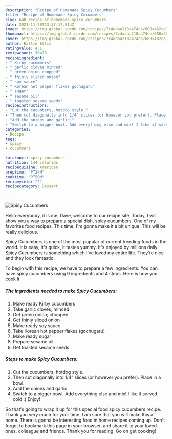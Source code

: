 ```yaml
---
description: "Recipe of Homemade Spicy Cucumbers"
title: "Recipe of Homemade Spicy Cucumbers"
slug: 640-recipe-of-homemade-spicy-cucumbers
date: 2021-11-20T23:37:17.514Z
image: https://img-global.cpcdn.com/recipes/7c4adaa218a474ce/680x482cq70/spicy-cucumbers-recipe-main-photo.jpg
thumbnail: https://img-global.cpcdn.com/recipes/7c4adaa218a474ce/680x482cq70/spicy-cucumbers-recipe-main-photo.jpg
cover: https://img-global.cpcdn.com/recipes/7c4adaa218a474ce/680x482cq70/spicy-cucumbers-recipe-main-photo.jpg
author: Hallie Ellis
ratingvalue: 4.1
reviewcount: 30478
recipeingredient:
- " Kirby cucumbers"
- " garlic cloves minced"
- " green onion chopped"
- " thinly sliced onion"
- " soy sauce"
- " Korean hot pepper flakes gochugaru"
- " sugar"
- " sesame oil"
- " toasted sesame seeds"
recipeinstructions:
- "Cut the cucumbers, hotdog style."
- "Then cut diagonally into 1/4” slices (or however you prefer). Place in a bowl."
- "Add the onions and garlic."
- "Switch to a bigger bowl. Add everything else and mix! I like it served cold :) Enjoy!"
categories:
- Recipe
tags:
- spicy
- cucumbers

katakunci: spicy cucumbers 
nutrition: 144 calories
recipecuisine: American
preptime: "PT24M"
cooktime: "PT50M"
recipeyield: "2"
recipecategory: Dessert

---
```



![Spicy Cucumbers](https://img-global.cpcdn.com/recipes/7c4adaa218a474ce/680x482cq70/spicy-cucumbers-recipe-main-photo.jpg)

Hello everybody, it is me, Dave, welcome to our recipe site. Today, I will show you a way to prepare a special dish, spicy cucumbers. One of my favorites food recipes. This time, I'm gonna make it a bit unique. This will be really delicious.



Spicy Cucumbers is one of the most popular of current trending foods in the world. It is easy, it's quick, it tastes yummy. It's enjoyed by millions daily. Spicy Cucumbers is something which I've loved my entire life. They're nice and they look fantastic.


To begin with this recipe, we have to prepare a few ingredients. You can have spicy cucumbers using 9 ingredients and 4 steps. Here is how you cook it.

<!--inarticleads1-->

##### The ingredients needed to make Spicy Cucumbers:

1. Make ready  Kirby cucumbers
1. Take  garlic cloves; minced
1. Get  green onion; chopped
1. Get  thinly sliced onion
1. Make ready  soy sauce
1. Take  Korean hot pepper flakes (gochugaru)
1. Make ready  sugar
1. Prepare  sesame oil
1. Get  toasted sesame seeds




<!--inarticleads2-->

##### Steps to make Spicy Cucumbers:

1. Cut the cucumbers, hotdog style.
1. Then cut diagonally into 1/4” slices (or however you prefer). Place in a bowl.
1. Add the onions and garlic.
1. Switch to a bigger bowl. Add everything else and mix! I like it served cold :) Enjoy!




So that's going to wrap it up for this special food spicy cucumbers recipe. Thank you very much for your time. I am sure that you will make this at home. There is gonna be interesting food in home recipes coming up. Don't forget to bookmark this page in your browser, and share it to your loved ones, colleague and friends. Thank you for reading. Go on get cooking!
